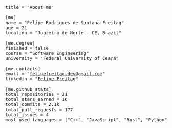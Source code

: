 <pre>
title = "About me"

[me]
name = "Felipe Rodrigues de Santana Freitag"
age = 21
location = "Juazeiro do Norte - CE, Brazil"

[me.degree]
finished = false
course = "Software Engineering"
university = "Federal University of Ceará"

[me.contacts]
email = "<a href="mailto:felipefreitag.dev@gmail.com">felipefreitag.dev@gmail.com</a>"
linkedin = "<a href="www.linkedin.com/in/freitagfelipe">Felipe Freitag</a>"

[me.github_stats]
total_repositories = 31
total_stars_earned = 16
total_commits = 2.1k
total_pull_requests = 177
total_issues = 4
most_used_languages = ["C++&quot;, &quot;JavaScript&quot;, &quot;Rust&quot;, &quot;Python&quot;, &quot;SCSS&quot;, &quot;Java"]
</pre>
